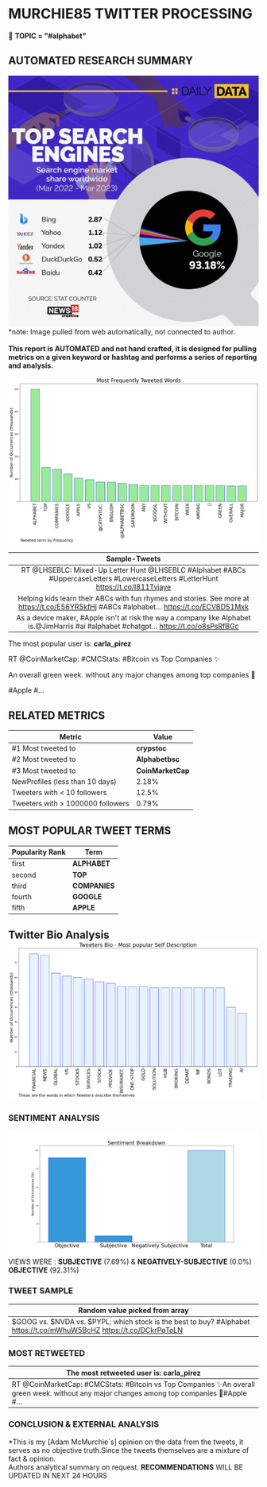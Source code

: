 # MURCHIE85 TWITTER PROCESSING 
&#x1F34E; **TOPIC = "#alphabet"**

## AUTOMATED RESEARCH SUMMARY

![image](assets/2023-04-18hashtagImage.png)*note: Image pulled from web automatically, not connected to author.
<br></br>
<b> This report is AUTOMATED and not hand crafted, it is designed for pulling metrics on a given keyword or hashtag and performs a series of reporting and analysis.</b>



![image](assets/2023-04-18TWEETS.png)



|                **Sample-Tweets**        |
| :-------------: |
| RT @LHSEBLC: Mixed-Up Letter Hunt @LHSEBLC  #Alphabet #ABCs #UppercaseLetters #LowercaseLetters #LetterHunt https://t.co/I811Tvjaye |
| Helping kids learn their ABCs with fun rhymes and stories. See more at https://t.co/E56YR5kfHj #ABCs #alphabet… https://t.co/ECVBD51Mxk |
| As a device maker, #Apple isn't at risk the way a company like Alphabet is.@JimHarris #ai #alphabet #chatgpt… https://t.co/o8sPsRfBGc |

The most popular user is: **carla_pirez**
<div class="alert alert-block alert-danger"> RT @CoinMarketCap: #CMCStats: #Bitcoin vs Top Companies ✨

An overall green week. without any major changes among top companies 💪

#Apple #…</div>

## RELATED METRICS<br>
| Metric | Value |
| ------------- | ------------- |
| #1 Most tweeted to  | **crypstoc** |
| #2 Most tweeted to  | **Alphabetbsc** |
| #3 Most tweeted to  | **CoinMarketCap** |
| NewProfiles (less than 10 days) | 2.18%  |
| Tweeters with < 10 followers  | 12.5%|
| Tweeters with > 1000000 followers  | 0.79%  |



## MOST POPULAR TWEET TERMS 


| Popularity Rank  | Term |
| ------------- | ------------- |
| first  | **ALPHABET**  |
| second  | **TOP**  |
| third  | **COMPANIES** |
| fourth  | **GOOGLE**  |
| fifth  | **APPLE**  |


## Twitter Bio Analysis![image](assets/2023-04-18BIO.png)
### SENTIMENT ANALYSIS
![image](assets/2023-04-18sentiment.png)
VIEWS WERE : **SUBJECTIVE**  (7.69%) & **NEGATIVELY-SUBJECTIVE** (0.0%) **OBJECTIVE** (92.31%)

### TWEET SAMPLE 
| Random value picked from array |
| ------------- |
|$GOOG vs. $NVDA vs. $PYPL: which stock is the best to buy? #Alphabet https://t.co/mWhuW5BcHZ https://t.co/DCkrPqToLN |

### MOST RETWEETED 

| The most retweeted user is: **carla_pirez**  |
| ------------- |
| RT @CoinMarketCap: #CMCStats: #Bitcoin vs Top Companies ✨An overall green week. without any major changes among top companies 💪#Apple #… |

### CONCLUSION & EXTERNAL ANALYSIS

*This is my [Adam McMurchie`s] opinion on the data from the tweets, it serves as no objective truth.Since the tweets themselves are a mixture of fact & opinion.<br>
Authors analytical summary on request.
**RECOMMENDATIONS** WILL BE UPDATED IN NEXT  24 HOURS <br>